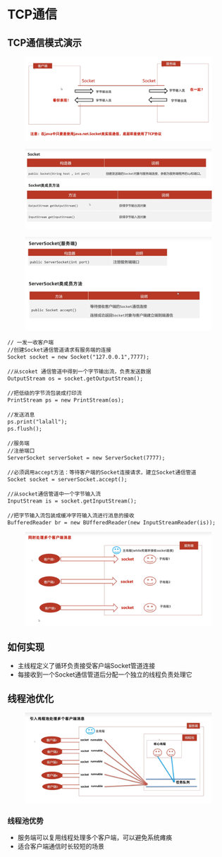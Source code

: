 # TCP通信

## TCP通信模式演示

<figure><img src="../.gitbook/assets/image (7).png" alt=""><figcaption></figcaption></figure>

<figure><img src="../.gitbook/assets/image (8) (2).png" alt=""><figcaption></figcaption></figure>

<figure><img src="../.gitbook/assets/image (3) (3) (1).png" alt=""><figcaption></figcaption></figure>

```
// 一发一收客户端
//创建Socket通信管道请求有服务端的连接
Socket socket = new Socket("127.0.0.1",7777);

//从scoket 通信管道中得到一个字节输出流，负责发送数据
OutputStream os = socket.getOutputStream();

//把低级的字节流包装成打印流
PrintStream ps = new PrintStream(os);

//发送消息
ps.print("lalall");
ps.flush();

//服务端
//注册端口
ServerSocket serverSoket = new ServerSocket(7777);

//必须调用accept方法：等待客户端的Socket连接请求，建立Socket通信管道
Socket socket = serverSocket.accept();

//从socket通信管道中一个字节输入流
InputStream is = socket.getInputStream();

//把字节输入流包装成缓冲字符输入流进行消息的接收
BufferedReader br = new BUfferedReader(new InputStreamReader(is));

```

<figure><img src="../.gitbook/assets/image (1) (2).png" alt=""><figcaption></figcaption></figure>

## 如何实现

* 主线程定义了循环负责接受客户端Socket管道连接
* 每接收到一个Socket通信管道后分配一个独立的线程负责处理它

## 线程池优化

<figure><img src="../.gitbook/assets/image (6).png" alt=""><figcaption></figcaption></figure>

### 线程池优势

* 服务端可以复用线程处理多个客户端，可以避免系统瘫痪
* 适合客户端通信时长较短的场景
